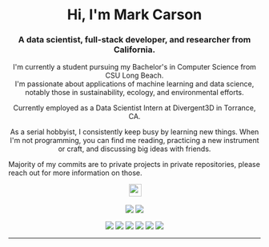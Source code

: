 <p align="center">
 <!-- <img  width="800" height="400" src="gifpath"> -->
</p>
<h1 align="center">Hi, I'm <span><strong>Mark Carson</strong></span></h1>
<h3 align="center">A data scientist, full-stack developer, and researcher from California.</h3>
<p align="center">I'm currently a student pursuing my Bachelor's in Computer Science from CSU Long Beach. 
 <br>I'm passionate about applications of machine learning and data science, notably those in sustainability, ecology, and environmental efforts.
</p>

<p align="center">Currently employed as a Data Scientist Intern at Divergent3D in Torrance, CA.</p>

<p align="center">As a serial hobbyist, I consistently keep busy by learning new things. When I'm not programming, you can find me reading, practicing a new instrument or craft, and discussing big ideas with friends.</p>

<p>Majority of my commits are to private projects in private repositories, please reach out for more information on those.</p>

<p align="center"></a> <a href="https://www.linkedin.com/in/MarkCarsonDev/"><img src="https://img.shields.io/badge/linkedin-%230077B5.svg?&style=for-the-badge&logo=linkedin&logoColor=white" height=25></a>
</p>

<p align=center>
  <a href="https://github.com/MarkCarsonDev" style="text-decoration: none">
    <img src="https://badges.pufler.dev/visits/MarkCarsonDev/MarkCarsonDev?style=flat-square&label=Views&color=black">
  </a>
  <a href="https://github.com/MarkCarsonDev?tab=repositories" style="text-decoration: none">
    <img src="https://badges.pufler.dev/repos/MarkCarsonDev?style=flat-square&color=black&label=Public+Repos">
  </a>
</p>
<p align="center">
 <img src="https://img.shields.io/badge/Data Science-229a22">
 <img src="https://img.shields.io/badge/Data Analytics-229a22">
 <img src="https://img.shields.io/badge/Data Engineering-229a22">
 <img src="https://img.shields.io/badge/Machine Learning-229a22">
 <img src="https://img.shields.io/badge/Full--Stack Web Development-20ab40"> 
 <img src="https://img.shields.io/badge/Software Engineering-1fb055"> 
</p>
<hr>





